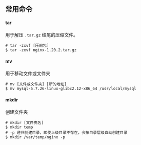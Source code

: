 ## 常用命令

#### tar

用于解压 `.tar.gz` 结尾的压缩文件。

```shell
# tar -zxvf [压缩包]
$ tar -zxvf nginx-1.20.2.tar.gz
```

#### mv

用于移动文件或文件夹

```shell
# mv [文件或文件夹] [新的地址]
$ mv mysql-5.7.26-linux-glibc2.12-x86_64 /usr/local/mysql
```

#### mkdir

创建文件夹

```shell
# mkdir [文件夹名]
$ mkdir temp
# -p 递归创建目录，即使上级目录不存在，会按目录层级自动创建目录
$ mkdir /var/temp/nginx -p
```

